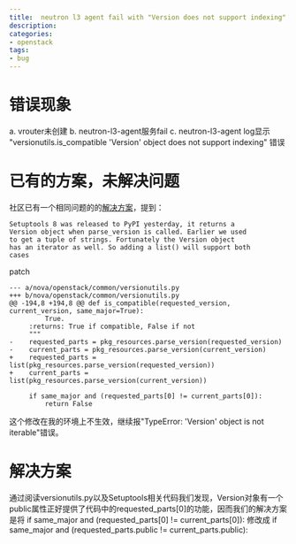 ```yaml
---
title:  neutron l3 agent fail with "Version does not support indexing"
description: 
categories:
- openstack
tags:
- bug
---
```


# 错误现象
a. vrouter未创建
b. neutron-l3-agent服务fail
c. neutron-l3-agent log显示 "versionutils.is_compatible 'Version' object does not support indexing" 错误

# 已有的方案，未解决问题
社区已有一个相同问题的的[解决方案](https://review.opendev.org/#/c/141653/)，提到：

```
Setuptools 8 was released to PyPI yesterday, it returns a
Version object when parse_version is called. Earlier we used
to get a tuple of strings. Fortunately the Version object
has an iterator as well. So adding a list() will support both
cases
```

patch

```
--- a/nova/openstack/common/versionutils.py
+++ b/nova/openstack/common/versionutils.py
@@ -194,8 +194,8 @@ def is_compatible(requested_version, current_version, same_major=True):
         True.
     :returns: True if compatible, False if not
     """
-    requested_parts = pkg_resources.parse_version(requested_version)
-    current_parts = pkg_resources.parse_version(current_version)
+    requested_parts = list(pkg_resources.parse_version(requested_version))
+    current_parts = list(pkg_resources.parse_version(current_version))
 
     if same_major and (requested_parts[0] != current_parts[0]):
         return False
```
这个修改在我的环境上不生效，继续报"TypeError: 'Version' object is not iterable"错误。


# 解决方案
通过阅读versionutils.py以及Setuptools相关代码我们发现，Version对象有一个public属性正好提供了代码中的requested_parts[0]的功能，因而我们的解决方案是将
    if same_major and (requested_parts[0] != current_parts[0]):
修改成
    if same_major and (requested_parts.public != current_parts.public):


